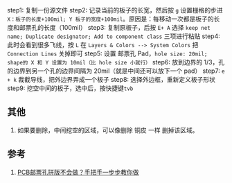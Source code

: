 step1: 复制一份源文件
step2: 记录当前的板子的长宽，然后按 `g` 设置栅格的步进 `X：板子的长度+100mil; Y 板子的宽度+100mil`。原因是：每移动一次都是板子的长度和邮票孔的长度（100mil）
step3: 复制原板子，后按 `E+ A` 选择 `keep net name; Duplicate designator; Add to component class` 三项进行粘贴
step4: 此时会看到很多飞线，按 `L` 在 `Layers & Colors --> System Colors` 把 `Connection Lines` 关掉即可
step5: 设置 邮票孔 Pad，`hole size: 20mil; shape的 X 和 Y 设置为 10mil（比 hole size 小就行）`
step6: 放到边界的 1/3，孔的边界到另一个孔的边界间隔为 20mil（就是中间还可以放下一个 pad）
step7: `e + k` 裁截导线，把外边界弄成一个板子
step8: 选择外边框，重新定义板子形状
step9: 挖空中间的板子，选中后，按快捷键`tvb`

## 其他

1. 如果要删除，中间挖空的区域，可以像删除 铜皮 一样 删掉该区域。

## 参考

1. [PCB邮票孔拼版不会做？手把手一步步教你做](https://www.bilibili.com/video/BV1NE411u7eM?from=search&seid=5256982685208113697)